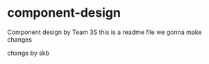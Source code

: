 # component-design
Component design by Team 3S
this is a readme file
we gonna make changes

change by skb
